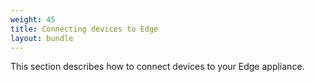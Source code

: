 ```yaml
---
weight: 45
title: Connecting devices to Edge
layout: bundle
---
```


This section describes how to connect devices to your Edge appliance.
